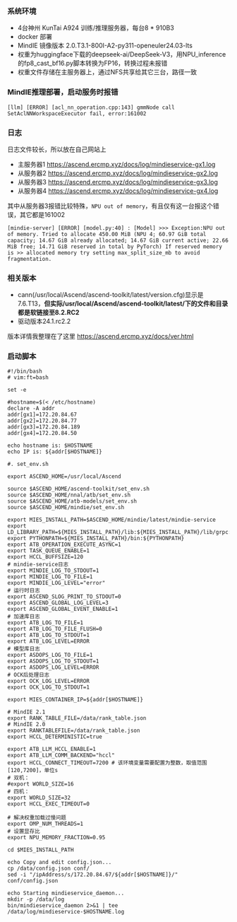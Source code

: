### 系统环境
* 4台神州 KunTai A924 训练/推理服务器，每台8 * 910B3
* docker 部署
* MindIE 镜像版本 2.0.T3.1-800I-A2-py311-openeuler24.03-lts
* 权重为huggingface下载的deepseek-ai/DeepSeek-V3，用NPU_inference的fp8_cast_bf16.py脚本转换为FP16，转换过程未报错
* 权重文件存储在主服务器上，通过NFS共享给其它三台，路径一致

### MindIE推理部署，启动服务时报错
```
[llm] [ERROR] [acl_nn_operation.cpp:143] gmmNode call SetAclNNWorkspaceExecutor fail, error:161002
```

### 日志
日志文件较长，所以放在自己网站上
* 主服务器1 <https://ascend.ercmp.xyz/docs/log/mindieservice-gx1.log>
* 从服务器2 <https://ascend.ercmp.xyz/docs/log/mindieservice-gx2.log>
* 从服务器3 <https://ascend.ercmp.xyz/docs/log/mindieservice-gx3.log>
* 从服务器4 <https://ascend.ercmp.xyz/docs/log/mindieservice-gx4.log>

其中从服务器3报错比较特殊，`NPU out of memory`，有且仅有这一台报这个错误，其它都是161002
```
[mindie-server] [ERROR] [model.py:40] : [Model]	>>> Exception:NPU out of memory. Tried to allocate 450.00 MiB (NPU 4; 60.97 GiB total capacity; 14.67 GiB already allocated; 14.67 GiB current active; 22.66 MiB free; 14.71 GiB reserved in total by PyTorch) If reserved memory is >> allocated memory try setting max_split_size_mb to avoid fragmentation.
```

### 相关版本

* cann(/usr/local/Ascend/ascend-toolkit/latest/version.cfg)显示是7.6.T13，**但实际/usr/local/Ascend/ascend-toolkit/latest/下的文件和目录都是软链接至8.2.RC2**
* 驱动版本24.1.rc2.2

版本详情我整理在了这里 https://ascend.ercmp.xyz/docs/ver.html

### 启动脚本
```
#!/bin/bash
# vim:ft=bash

set -e

#hostname=$(< /etc/hostname)
declare -A addr
addr[gx1]=172.20.84.67
addr[gx2]=172.20.84.77
addr[gx3]=172.20.84.189
addr[gx4]=172.20.84.50

echo hostname is: $HOSTNAME
echo IP is: ${addr[$HOSTNAME]}

#. set_env.sh

export ASCEND_HOME=/usr/local/Ascend

source $ASCEND_HOME/ascend-toolkit/set_env.sh
source $ASCEND_HOME/nnal/atb/set_env.sh
source $ASCEND_HOME/atb-models/set_env.sh
source $ASCEND_HOME/mindie/set_env.sh

export MIES_INSTALL_PATH=$ASCEND_HOME/mindie/latest/mindie-service
export LD_LIBRARY_PATH=${MIES_INSTALL_PATH}/lib:${MIES_INSTALL_PATH}/lib/grpc:${LD_LIBRARY_PATH}
export PYTHONPATH=${MIES_INSTALL_PATH}/bin:${PYTHONPATH}
export ATB_OPERATION_EXECUTE_ASYNC=1
export TASK_QUEUE_ENABLE=1
export HCCL_BUFFSIZE=120
# mindie-service日志
export MINDIE_LOG_TO_STDOUT=1
export MINDIE_LOG_TO_FILE=1
export MINDIE_LOG_LEVEL="error"
# 运行时日志
export ASCEND_SLOG_PRINT_TO_STDOUT=0
export ASCEND_GLOBAL_LOG_LEVEL=3
export ASCEND_GLOBAL_EVENT_ENABLE=1
# 加速库日志
export ATB_LOG_TO_FILE=1
export ATB_LOG_TO_FILE_FLUSH=0
export ATB_LOG_TO_STDOUT=1
export ATB_LOG_LEVEL=ERROR
# 模型库日志
export ASDOPS_LOG_TO_FILE=1
export ASDOPS_LOG_TO_STDOUT=1
export ASDOPS_LOG_LEVEL=ERROR
# OCK后处理日志
export OCK_LOG_LEVEL=ERROR
export OCK_LOG_TO_STDOUT=1

export MIES_CONTAINER_IP=${addr[$HOSTNAME]}

# MindIE 2.1
export RANK_TABLE_FILE=/data/rank_table.json
# MindIE 2.0
export RANKTABLEFILE=/data/rank_table.json
export HCCL_DETERMINISTIC=true

export ATB_LLM_HCCL_ENABLE=1
export ATB_LLM_COMM_BACKEND="hccl"
export HCCL_CONNECT_TIMEOUT=7200 # 该环境变量需要配置为整数，取值范围[120,7200]，单位s
# 双机：
#export WORLD_SIZE=16
# 四机：
export WORLD_SIZE=32
export HCCL_EXEC_TIMEOUT=0

# 解决权重加载过慢问题
export OMP_NUM_THREADS=1
# 设置显存比
export NPU_MEMORY_FRACTION=0.95

cd $MIES_INSTALL_PATH

echo Copy and edit config.json...
cp /data/config.json conf/
sed -i "/ipAddress/s/172.20.84.67/${addr[$HOSTNAME]}/" conf/config.json

echo Starting mindieservice_daemon...
mkdir -p /data/log
bin/mindieservice_daemon 2>&1 | tee /data/log/mindieservice-$HOSTNAME.log
```
